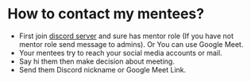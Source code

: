 # How to contact my mentees?

- First join [discord server](https://discord.com/invite/zkPb8P4B?utm_source=Discord%20Widget&utm_medium=Connect) and sure has mentor role (If you have not mentor role send message to admins). Or You can use Google Meet.
- Your mentees try to reach your social media accounts or mail. 
- Say hi them then make decision about meeting.
- Send them Discord nickname or Google Meet Link. 
